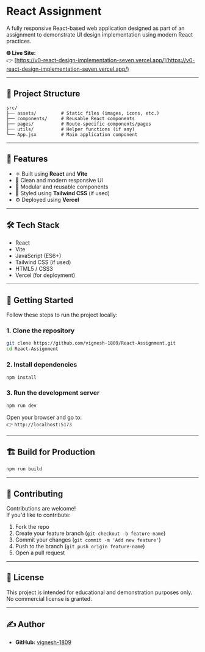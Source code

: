 # React Assignment

A fully responsive React-based web application designed as part of an assignment to demonstrate UI design implementation using modern React practices.

**🌐 Live Site:**  
👉 [https://v0-react-design-implementation-seven.vercel.app/](https://v0-react-design-implementation-seven.vercel.app/)

---


## 📁 Project Structure

```
src/
├── assets/         # Static files (images, icons, etc.)
├── components/     # Reusable React components
├── pages/          # Route-specific components/pages
├── utils/          # Helper functions (if any)
└── App.jsx         # Main application component
```

---

## 🚀 Features

- ⚛️ Built using **React** and **Vite**
- 🎨 Clean and modern responsive UI
- 🧩 Modular and reusable components
- 💨 Styled using **Tailwind CSS** (if used)
- ⚙️ Deployed using **Vercel**

---

## 🛠️ Tech Stack

- React
- Vite
- JavaScript (ES6+)
- Tailwind CSS (if used)
- HTML5 / CSS3
- Vercel (for deployment)

---

## 🧪 Getting Started

Follow these steps to run the project locally:

### 1. Clone the repository

```bash
git clone https://github.com/vignesh-1809/React-Assignment.git
cd React-Assignment
```

### 2. Install dependencies

```bash
npm install
```

### 3. Run the development server

```bash
npm run dev
```

Open your browser and go to:  
👉 `http://localhost:5173`

---

## 🏗️ Build for Production

```bash
npm run build
```


---

## 🤝 Contributing

Contributions are welcome!  
If you'd like to contribute:

1. Fork the repo  
2. Create your feature branch (`git checkout -b feature-name`)  
3. Commit your changes (`git commit -m 'Add new feature'`)  
4. Push to the branch (`git push origin feature-name`)  
5. Open a pull request  

---

## 📜 License

This project is intended for educational and demonstration purposes only.  
No commercial license is granted.

---

## ✍️ Author

- **GitHub:** [vignesh-1809](https://github.com/vignesh-1809)

